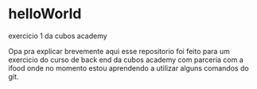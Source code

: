 # helloWorld

exercicio 1 da cubos academy

Opa pra explicar brevemente aqui esse repositorio foi feito para um exercicio do curso de back end da cubos academy com parceria com a ifood
onde no momento estou aprendendo a utilizar alguns comandos do git.
